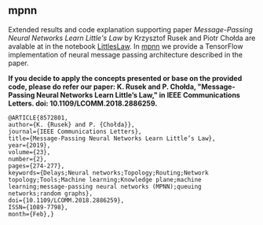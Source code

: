 ## mpnn

Extended results and code explanation supporting paper *Message-Passing Neural Networks Learn Little's Law* by Krzysztof Rusek and Piotr Chołda are avalable at in the notebook  [LittlesLaw](jupyter_notebooks/LittlesLaw.ipynb).
In [mpnn](mpnn) we provide a TensorFlow implementation of neural message passing architecture described in the paper.


**If you decide to apply the concepts presented or base on the provided code, please do refer our paper: K. Rusek and P. Chołda, "Message-Passing Neural Networks Learn Little’s Law," in IEEE Communications Letters. doi: 10.1109/LCOMM.2018.2886259.**

```
@ARTICLE{8572801, 
author={K. {Rusek} and P. {Chołda}}, 
journal={IEEE Communications Letters}, 
title={Message-Passing Neural Networks Learn Little’s Law}, 
year={2019}, 
volume={23}, 
number={2}, 
pages={274-277}, 
keywords={Delays;Neural networks;Topology;Routing;Network topology;Tools;Machine learning;Knowledge plane;machine learning;message-passing neural networks (MPNN);queuing networks;random graphs}, 
doi={10.1109/LCOMM.2018.2886259}, 
ISSN={1089-7798}, 
month={Feb},}
```

